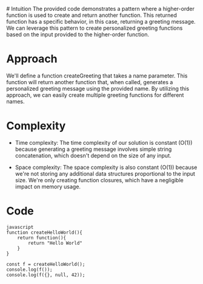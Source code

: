 ​# Intuition
The provided code demonstrates a pattern where a higher-order function is used to create and return another function. This returned function has a specific behavior, in this case, returning a greeting message. We can leverage this pattern to create personalized greeting functions based on the input provided to the higher-order function.

# Approach
We'll define a function createGreeting that takes a name parameter. This function will return another function that, when called, generates a personalized greeting message using the provided name. By utilizing this approach, we can easily create multiple greeting functions for different names.

# Complexity
- Time complexity:
The time complexity of our solution is constant (O(1)) because generating a greeting message involves simple string concatenation, which doesn't depend on the size of any input.

- Space complexity:
The space complexity is also constant (O(1)) because we're not storing any additional data structures proportional to the input size. We're only creating function closures, which have a negligible impact on memory usage.

# Code
```
javascript
function createHelloWorld(){
    return function(){
        return "Hello World"
    }
}

const f = createHelloWorld();
console.log(f());
console.log(f({}, null, 42));
```
